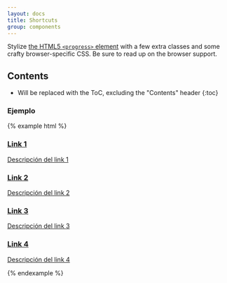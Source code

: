 ```yaml
---
layout: docs
title: Shortcuts
group: components
---
```


Stylize [the HTML5 `<progress>` element](https://developer.mozilla.org/en-US/docs/Web/HTML/Element/progress) with a few extra classes and some crafty browser-specific CSS. Be sure to read up on the browser support.

## Contents

* Will be replaced with the ToC, excluding the "Contents" header
{:toc}

### Ejemplo

{% example html %}
<div class="row-shortcut">
	<a class="col-sm-6 col-md-3 shortcut" href="#">
		<span style="background-color: rgb(0, 0, 50)"></span>
		<h3>Link 1</h3>
		<p>Descripción del link 1</p>
	</a>
	<a class="col-sm-6 col-md-3 shortcut" href="#">
		<span style="background-color: rgb(0, 0, 50)"></span>
		<h3>Link 2</h3>
		<p>Descripción del link 2</p>
	</a>
	<a class="col-sm-6 col-md-3 shortcut" href="#">
		<span style="background-color: rgb(0, 0, 50)"></span>
		<h3>Link 3</h3>
		<p>Descripción del link 3</p>
	</a>
	<a class="col-sm-6 col-md-3 shortcut" href="#">
		<span style="background-color: rgb(0, 0, 50)"></span>
		<h3>Link 4</h3>
		<p>Descripción del link 4</p>
	</a>
</div>
{% endexample %}
